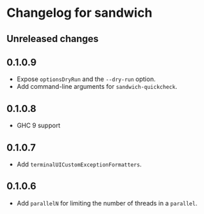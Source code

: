 # Changelog for sandwich

## Unreleased changes

## 0.1.0.9

* Expose `optionsDryRun` and the `--dry-run` option.
* Add command-line arguments for `sandwich-quickcheck`.

## 0.1.0.8

* GHC 9 support

## 0.1.0.7

* Add `terminalUICustomExceptionFormatters`.

## 0.1.0.6

* Add `parallelN` for limiting the number of threads in a `parallel`.
